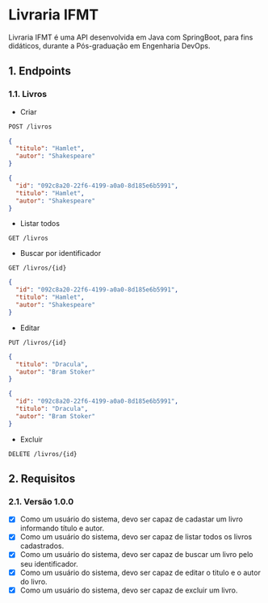 # Livraria IFMT

Livraria IFMT é uma API desenvolvida em Java com SpringBoot, para fins didáticos, durante a Pós-graduação em Engenharia DevOps.

## 1. Endpoints

### 1.1. Livros

- Criar
```sh
POST /livros
```
```json
{
  "titulo": "Hamlet",
  "autor": "Shakespeare"
}
```
```json
{
  "id": "092c8a20-22f6-4199-a0a0-8d185e6b5991",
  "titulo": "Hamlet",
  "autor": "Shakespeare"
}
```
- Listar todos
```
GET /livros
```
- Buscar por identificador
```
GET /livros/{id}
```
```json
{
  "id": "092c8a20-22f6-4199-a0a0-8d185e6b5991",
  "titulo": "Hamlet",
  "autor": "Shakespeare"
}
```
- Editar
```
PUT /livros/{id}
```
```json
{
  "titulo": "Dracula",
  "autor": "Bram Stoker"
}
```
```json
{
  "id": "092c8a20-22f6-4199-a0a0-8d185e6b5991",
  "titulo": "Dracula",
  "autor": "Bram Stoker"
}
```
- Excluir
```
DELETE /livros/{id}
```

## 2. Requisitos

### 2.1. Versão 1.0.0

- [x] Como um usuário do sistema, devo ser capaz de cadastar um livro informando título e autor.
- [x] Como um usuário do sistema, devo ser capaz de listar todos os livros cadastrados.
- [x] Como um usuário do sistema, devo ser capaz de buscar um livro pelo seu identificador.
- [x] Como um usuário do sistema, devo ser capaz de editar o titulo e o autor do livro.
- [x] Como um usuário do sistema, devo ser capaz de excluir um livro.

